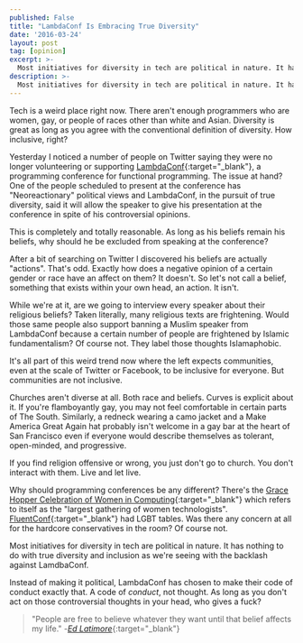 ```yaml
---
published: False
title: "LambdaConf Is Embracing True Diversity"
date: '2016-03-24'
layout: post
tag: [opinion]
excerpt: >-
  Most initiatives for diversity in tech are political in nature. It has nothing to do with true diversity and inclusion as we're seeing with the backlash against LamdbaConf.
description: >-
  Most initiatives for diversity in tech are political in nature. It has nothing to do with true diversity and inclusion as we're seeing with the backlash against LamdbaConf.
---
```


Tech is a weird place right now. There aren't enough programmers who are women, gay, or people of races other than white and Asian. Diversity is great as long as you agree with the conventional definition of diversity. How inclusive, right?

Yesterday I noticed a number of people on Twitter saying they were no longer volunteering or supporting [LambdaConf](http://lambdaconf.us/){:target="_blank"}, a programming conference for functional programming. The issue at hand? One of the people scheduled to present at the conference has "Neoreactionary" political views and LambdaConf, in the pursuit of true diversity, said it will allow the speaker to give his presentation at the conference in spite of his controversial opinions.

This is completely and totally reasonable. As long as his beliefs remain his beliefs, why should he be excluded from speaking at the conference?

After a bit of searching on Twitter I discovered his beliefs are actually "actions". That's odd. Exactly how does a negative opinion of a certain gender or race have an affect on them? It doesn't. So let's not call a belief, something that exists within your own head, an action. It isn't.

While we're at it, are we going to interview every speaker about their religious beliefs? Taken literally, many religious texts are frightening. Would those same people also support banning a Muslim speaker from LambdaConf because a certain number of people are frightened by Islamic fundamentalism? Of course not. They label those thoughts Islamaphobic.

It's all part of this weird trend now where the left expects communities, even at the scale of Twitter or Facebook, to be inclusive for everyone. But communities are not inclusive.

Churches aren't diverse at all. Both race and beliefs. Curves is explicit about it. If you're flamboyantly gay, you may not feel comfortable in certain parts of The South. Similarly, a redneck wearing a camo jacket and a Make America Great Again hat probably isn't welcome in a gay bar at the heart of San Francisco even if everyone would describe themselves as tolerant, open-minded, and progressive.

If you find religion offensive or wrong, you just don't go to church. You don't interact with them. Live and let live.

Why should programming conferences be any different? There's the [Grace Hopper Celebration of Women in Computing](http://ghc.anitaborg.org/){:target="_blank"} which refers to itself as the "largest gathering of women technologists". [FluentConf](http://lanyrd.com/2016/fluentconf/){:target="_blank"} had LGBT tables. Was there any concern at all for the hardcore conservatives in the room? Of course not.

Most initiatives for diversity in tech are political in nature. It has nothing to do with true diversity and inclusion as we're seeing with the backlash against LamdbaConf.

Instead of making it political, LambdaConf has chosen to make their code of conduct exactly that. A code of *conduct*, not thought. As long as you don't act on those controversial thoughts in your head, who gives a fuck?

> "People are free to believe whatever they want until that belief affects my life." -[*Ed Latimore*](https://twitter.com/EdLatimore/status/712985746718781440){:target="_blank"}

